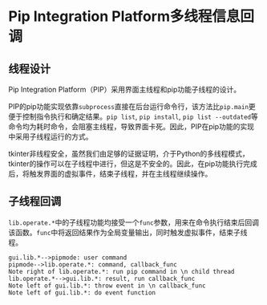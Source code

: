 # Pip Integration Platform多线程信息回调

## 线程设计

Pip Integration Platform（PIP）采用界面主线程和pip功能子线程的设计。

PIP的pip功能实现依靠`subprocess`直接在后台运行命令行，该方法比`pip.main`更便于控制指令执行和确定结果。`pip list`, `pip install`, `pip list --outdated`等命令均为耗时命令，会阻塞主线程，导致界面卡死。因此，PIP在pip功能的实现中采用子线程运行的方式。

tkinter非线程安全，虽然我们由足够的证据证明，介于Python的多线程模式，tkinter的操作可以在子线程中进行，但这是不安全的。因此，在pip功能执行完成后，将触发界面的虚拟事件，结束子线程，并在主线程继续操作。

## 子线程回调

`lib.operate.*`中的子线程功能均接受一个`func`参数，用来在命令执行结束后回调该函数。`func`中将返回结果作为全局变量输出，同时触发虚拟事件，结束子线程。

```sequence
gui.lib.*-->pipmode: user command
pipmode-->lib.operate.*: command, callback_func
Note right of lib.operate.*: run pip command in \n child thread
lib.operate.*-->gui.lib.*: result, run callback_func
Note left of gui.lib.*: throw event in \n callback_func
Note left of gui.lib.*: do event function
```


